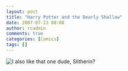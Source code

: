 ```yaml
---
layout: post
title: "Harry Potter and the Dearly Shallow"
date: 2007-07-23 08:08
author: rcadmin
comments: true
categories: [Comics]
tags: []
---
```

<img id="image1133" src="http://bitsmack.com/wp/wp-content/uploads/2007/07/20070723.jpg" alt="I also like that one dude, Slitherin?" title="I also like that one dude, Slitherin?"/>
